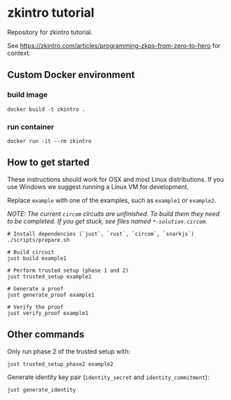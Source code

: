 # zkintro tutorial
Repository for zkintro tutorial.

See https://zkintro.com/articles/programming-zkps-from-zero-to-hero for context.

## Custom Docker environment

### build image
```
docker build -t zkintro .
```

### run container
```
docker run -it --rm zkintro
```

## How to get started

These instructions should work for OSX and most Linux distributions. If you use Windows we suggest running a Linux VM for development.

Replace `example` with one of the examples, such as `example1` or `example2`.

*NOTE: The current `circom` circuits are unfinished. To build them they need to be completed. If you get stuck, see files named `*-solution.circom`.*

```
# Install dependencies (`just`, `rust`, `circom`, `snarkjs`)
./scripts/prepare.sh

# Build circuit
just build example1

# Perform trusted setup (phase 1 and 2)
just trusted_setup example1

# Generate a proof
just generate_proof example1

# Verify the proof
just verify_proof example1
```

## Other commands

Only run phase 2 of the trusted setup with:

```
just trusted_setup_phase2 example2
```

Generate identity key pair (`identity_secret` and `identity_commitment`):

```
just generate_identity
```
